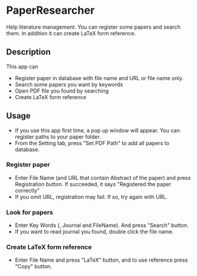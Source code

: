 PaperResearcher
====

Help literature management. You can register some papers and search them. In addition it can create LaTeX form reference.

## Description
This app can 
* Register paper in database with file name and URL or file name only.
* Search some papers you want by keywords
* Open PDF file you found by searching
* Create LaTeX form reference

## Usage
* If you use this app first time, a pop up window will appear. You can register paths to your paper folder.
* From the Setting tab, press "Set PDF Path" to add all papers to database.

### Register paper
* Enter File Name (and URL that contain Abstract of the paper) and press Registration button. If succeeded, it says "Registered the paper correctly"
* If you omit URL, registration may fail. If so, try again with URL.

### Look for papers
* Enter Key Words (, Journal and FileName). And press "Search" button. 
* If you want to read journal you found, double click the file name.

### Create LaTeX form reference
* Enter File Name and press "LaTeX" button, and  to use reference press "Copy" button.
